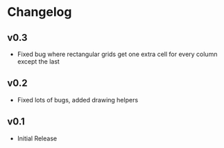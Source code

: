 Changelog
=========

v0.3
----
* Fixed bug where rectangular grids get one extra cell for every column except the last

v0.2
----
* Fixed lots of bugs, added drawing helpers

v0.1
----
* Initial Release